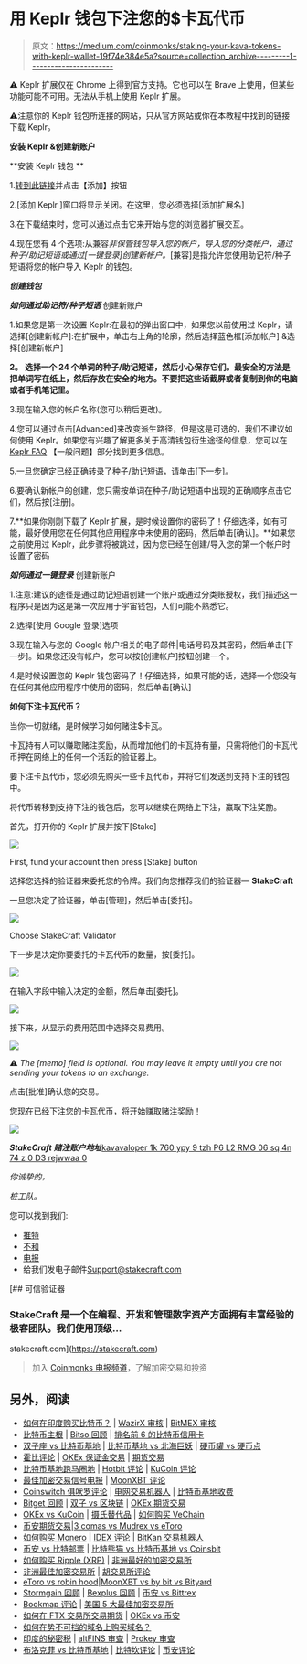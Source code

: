 # 用 Keplr 钱包下注您的$卡瓦代币

> 原文：<https://medium.com/coinmonks/staking-your-kava-tokens-with-keplr-wallet-19f74e384e5a?source=collection_archive---------1----------------------->

⚠️ Keplr 扩展仅在 Chrome 上得到官方支持。它也可以在 Brave 上使用，但某些功能可能不可用。无法从手机上使用 Keplr 扩展。

⚠️注意你的 Keplr 钱包所连接的网站，只从官方网站或你在本教程中找到的链接下载 Keplr。

**安装 Keplr &创建新账户**

**安装 Keplr 钱包 **

1.[转到此链接](https://chrome.google.com/webstore/detail/keplr/dmkamcknogkgcdfhhbddcghachkejeap?hl=en)并点击【添加】按钮

2.[添加 Keplr ]窗口将显示关闭。在这里，您必须选择[添加扩展名]

3.在下载结束时，您可以通过点击它来开始与您的浏览器扩展交互。

4.现在您有 4 个选项:从兼容*非保管钱包导入您的帐户，导入您的分类帐户，通过种子/助记短语或通过[一键登录]创建新帐户。*[兼容]是指允许您使用助记符/种子短语将您的帐户导入 Keplr 的钱包。

***创建钱包***

***如何通过助记符/种子短语*** 创建新账户

1.如果您是第一次设置 Keplr:在最初的弹出窗口中，如果您以前使用过 Keplr，请选择[创建新帐户]:在扩展中，单击右上角的轮廓，然后选择蓝色框[添加帐户] &选择[创建新帐户]

**2。** **选择一个 24 个单词的种子/助记短语，然后小心保存它们。最安全的方法是把单词写在纸上，然后存放在安全的地方。不要把这些话截屏或者复制到你的电脑或者手机笔记里。**

3.现在输入您的帐户名称(您可以稍后更改)。

4.您可以通过点击[Advanced]来改变派生路径，但是这是可选的，我们不建议如何使用 Keplr。如果您有兴趣了解更多关于高清钱包衍生途径的信息，您可以在 [Keplr FAQ](https://faq.keplr.app/) 【一般问题】部分找到更多信息。

5.一旦您确定已经正确转录了种子/助记短语，请单击[下一步]。

6.要确认新帐户的创建，您只需按单词在种子/助记短语中出现的正确顺序点击它们，然后按[注册]。

7.**如果你刚刚下载了 Keplr 扩展，是时候设置你的密码了！仔细选择，如有可能，最好使用您在任何其他应用程序中未使用的密码，然后单击[确认]。**如果您之前使用过 Keplr，此步骤将被跳过，因为您已经在创建/导入您的第一个帐户时设置了密码

***如何通过一键登录*** 创建新账户

1.注意:建议的途径是通过助记短语创建一个账户或通过分类账授权，我们描述这一程序只是因为这是第一次应用于宇宙钱包，人们可能不熟悉它。

2.选择[使用 Google 登录]选项

3.现在输入与您的 Google 帐户相关的电子邮件|电话号码及其密码，然后单击[下一步]。如果您还没有帐户，您可以按[创建帐户]按钮创建一个。

4.是时候设置您的 Keplr 钱包密码了！仔细选择，如果可能的话，选择一个您没有在任何其他应用程序中使用的密码，然后单击[确认]

**如何下注卡瓦代币？**

当你一切就绪，是时候学习如何赌注$卡瓦。

卡瓦持有人可以赚取赌注奖励，从而增加他们的卡瓦持有量，只需将他们的卡瓦代币押在网络上的任何一个活跃的验证器上。

要下注卡瓦代币，您必须先购买一些卡瓦代币，并将它们发送到支持下注的钱包中。

将代币转移到支持下注的钱包后，您可以继续在网络上下注，赢取下注奖励。

首先，打开你的 Keplr 扩展并按下[Stake]

![](img/df214cca0991f56400eaa88e65cb4f66.png)

First, fund your account then press [Stake] button

选择您选择的验证器来委托您的令牌。我们向您推荐我们的验证器— **StakeCraft**

一旦您决定了验证器，单击[管理]，然后单击[委托]。

![](img/e0bd3c5d6a9459f7634b66ac7542f178.png)

Choose StakeCraft Validator

下一步是决定你要委托的卡瓦代币的数量，按[委托]。

![](img/7d3a9be3ba53715f8ccd03679383737e.png)

在输入字段中输入决定的金额，然后单击[委托]。

![](img/e7b89e6a3b584fca6dc3de4e862c5775.png)

接下来，从显示的费用范围中选择交易费用。

![](img/f53164746b222e9dec84ef83a8044947.png)

⚠️ *The [memo] field is optional. You may leave it empty until you are not sending your tokens to an exchange.*

点击[批准]确认您的交易。

您现在已经下注您的卡瓦代币，将开始赚取赌注奖励！

![](img/be4eaa54839239fb3f70d7fbbf84f8e6.png)

***StakeCraft 赌注账户地址***[kavavaloper 1k 760 ypy 9 tzh P6 L2 RMG 06 sq 4n 74 z 0 D3 rejwwaa 0](https://kava.bigdipper.live/validator/kavavaloper1k760ypy9tzhp6l2rmg06sq4n74z0d3rejwwaa0)

*你诚挚的，*

*桩工队。*

您可以找到我们:

*   [推特](https://twitter.com/stakecraft)
*   [不和](https://discord.gg/xkYnNYV4qH)
*   [电报](https://t.me/stakecraft)
*   给我们发电子邮件[Support@stakecraft.com](mailto:Support@stakecraft.com)

[](https://stakecraft.com) [## 可信验证器

### StakeCraft 是一个在编程、开发和管理数字资产方面拥有丰富经验的极客团队。我们使用顶级…

stakecraft.com](https://stakecraft.com) 

> 加入 [Coinmonks 电报频道](https://t.me/coincodecap)，了解加密交易和投资

## 另外，阅读

*   [如何在印度购买比特币？](/coinmonks/buy-bitcoin-in-india-feb50ddfef94) | [WazirX 审核](/coinmonks/wazirx-review-5c811b074f5b) | [BitMEX 审核](https://blog.coincodecap.com/bitmex-review)
*   [比特币主根](https://blog.coincodecap.com/bitcoin-taproot) | [Bitso 回顾](https://blog.coincodecap.com/bitso-review) | [排名前 6 的比特币信用卡](/coinmonks/bitcoin-credit-card-bc8ab6f377c6)
*   [双子座 vs 比特币基地](https://blog.coincodecap.com/gemini-vs-coinbase) | [比特币基地 vs 北海巨妖](https://blog.coincodecap.com/kraken-vs-coinbase) | [硬币罐 vs 硬币点](https://blog.coincodecap.com/coinspot-vs-coinjar)
*   [霍比评论](https://blog.coincodecap.com/huobi-review) | [OKEx 保证金交易](https://blog.coincodecap.com/okex-margin-trading) | [期货交易](https://blog.coincodecap.com/futures-trading)
*   [比特币基地跑马圈地](https://blog.coincodecap.com/coinbase-staking) | [Hotbit 评论](/coinmonks/hotbit-review-cd5bec41dafb) | [KuCoin 评论](https://blog.coincodecap.com/kucoin-review)
*   [最佳加密交易信号电报](/coinmonks/best-crypto-signals-telegram-5785cdbc4b2b) | [MoonXBT 评论](/coinmonks/moonxbt-review-6e4ab26d037)
*   [Coinswitch 俱吠罗评论](/coinmonks/coinswitch-kuber-review-1a8dc5c7a739) | [电网交易机器人](https://blog.coincodecap.com/grid-trading) | [比特币基地收费](/coinmonks/coinbase-fees-831e77d4f2c5)
*   [Bitget 回顾](https://blog.coincodecap.com/bitget-review) | [双子 vs 区块链](https://blog.coincodecap.com/gemini-vs-blockfi) | [OKEx 期货交易](https://blog.coincodecap.com/okex-futures-trading)
*   [OKEx vs KuCoin](https://blog.coincodecap.com/okex-kucoin) | [摄氏替代品](https://blog.coincodecap.com/celsius-alternatives) | [如何购买 VeChain](https://blog.coincodecap.com/buy-vechain)
*   [币安期货交易](https://blog.coincodecap.com/binance-futures-trading)|[3 comas vs Mudrex vs eToro](https://blog.coincodecap.com/mudrex-3commas-etoro)
*   [如何购买 Monero](https://blog.coincodecap.com/buy-monero) | [IDEX 评论](https://blog.coincodecap.com/idex-review) | [BitKan 交易机器人](https://blog.coincodecap.com/bitkan-trading-bot)
*   [币安 vs 比特邮票](https://blog.coincodecap.com/binance-vs-bitstamp) | [比特熊猫 vs 比特币基地 vs Coinsbit](https://blog.coincodecap.com/bitpanda-coinbase-coinsbit)
*   [如何购买 Ripple (XRP)](https://blog.coincodecap.com/buy-ripple-india) | [非洲最好的加密交易所](https://blog.coincodecap.com/crypto-exchange-africa)
*   [非洲最佳加密交易所](https://blog.coincodecap.com/crypto-exchange-africa) | [胡交易所评论](https://blog.coincodecap.com/hoo-exchange-review)
*   [eToro vs robin hood](https://blog.coincodecap.com/etoro-robinhood)|[MoonXBT vs by bit vs Bityard](https://blog.coincodecap.com/bybit-bityard-moonxbt)
*   [Stormgain 回顾](https://blog.coincodecap.com/stormgain-review) | [Bexplus 回顾](https://blog.coincodecap.com/bexplus-review) | [币安 vs Bittrex](https://blog.coincodecap.com/binance-vs-bittrex)
*   [Bookmap 评论](https://blog.coincodecap.com/bookmap-review-2021-best-trading-software) | [美国 5 大最佳加密交易所](https://blog.coincodecap.com/crypto-exchange-usa)
*   [如何在 FTX 交易所交易期货](https://blog.coincodecap.com/ftx-futures-trading) | [OKEx vs 币安](https://blog.coincodecap.com/okex-vs-binance)
*   [如何在势不可挡的域名上购买域名？](https://blog.coincodecap.com/buy-domain-on-unstoppable-domains)
*   [印度的秘密税](https://blog.coincodecap.com/crypto-tax-india) | [altFINS 审查](https://blog.coincodecap.com/altfins-review) | [Prokey 审查](/coinmonks/prokey-review-26611173c13c)
*   [布洛克菲 vs 比特币基地](https://blog.coincodecap.com/blockfi-vs-coinbase) | [比特坎评论](https://blog.coincodecap.com/bitkan-review) | [币安评论](/coinmonks/binance-review-ee10d3bf3b6e)